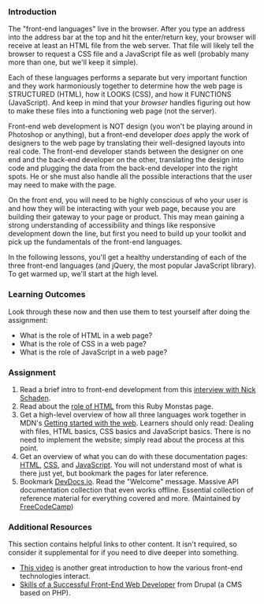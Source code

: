 ### Introduction

The "front-end languages" live in the browser.  After you type an address into the address bar at the top and hit the enter/return key, your browser will receive at least an HTML file from the web server.  That file will likely tell the browser to request a CSS file and a JavaScript file as well (probably many more than one, but we'll keep it simple).  

Each of these languages performs a separate but very important function and they work harmoniously together to determine how the web page is STRUCTURED (HTML), how it LOOKS (CSS), and how it FUNCTIONS (JavaScript).  And keep in mind that your *browser* handles figuring out how to make these files into a functioning web page (not the server).

Front-end web development is NOT design (you won't be playing around in Photoshop or anything), but a front-end developer *does* apply the work of designers to the web page by translating their well-designed layouts into real code.  The front-end developer stands between the designer on one end and the back-end developer on the other, translating the design into code and plugging the data from the back-end developer into the right spots.  He or she must also handle all the possible interactions that the user may need to make with the page.

On the front end, you will need to be highly conscious of who your user is and how they will be interacting with your web page, because you are building their gateway to your page or product.  This may mean gaining a strong understanding of accessibility and things like responsive development down the line, but first you need to build up your toolkit and pick up the fundamentals of the front-end languages.

In the following lessons, you'll get a healthy understanding of each of the three front-end languages (and jQuery, the most popular JavaScript library).  To get warmed up, we'll start at the high level.

### Learning Outcomes
Look through these now and then use them to test yourself after doing the assignment:

* What is the role of HTML in a web page?
* What is the role of CSS in a web page?
* What is the role of JavaScript in a web page?

### Assignment

<div class="lesson-content__panel" markdown="1">

  1. Read a brief intro to front-end development from this [interview with Nick Schaden](https://generalassemb.ly/blog/what-is-front-end-web-development/).
  2. Read about the [role of HTML](http://webapps-for-beginners.rubymonstas.org/html.html) from this Ruby Monstas page.
  3. Get a high-level overview of how all three languages work together in MDN's [Getting started with the web](https://developer.mozilla.org/en-US/Learn/Getting_started_with_the_web). Learners should only read: Dealing with files, HTML basics, CSS basics and JavaScript basics. There is no need to implement the website; simply read about the process at this point.
  4. Get an overview of what you can do with these documentation pages: [HTML](https://developer.mozilla.org/en-US/docs/Web/HTML/Element), [CSS](https://developer.mozilla.org/en-US/docs/Web/CSS/Reference#Keyword_index), and [JavaScript](https://developer.mozilla.org/en-US/docs/Web/JavaScript/Reference). You will not understand most of what is there just yet, but bookmark the pages for later reference.
  5. Bookmark [DevDocs.io](https://devdocs.io/). Read the "Welcome" message. Massive API documentation collection that even works offline. Essential collection of reference material for everything covered and more. (Maintained by [FreeCodeCamp](https://www.freecodecamp.org/))

</div>

### Additional Resources
This section contains helpful links to other content. It isn't required, so consider it supplemental for if you need to dive deeper into something.

* [This video](https://www.youtube.com/watch?v=BANChTkxYYY&list=PLwqG3V3cExWpCgHOcLEKg6z-InpjHr7MB) is another great introduction to how the various front-end technologies interact.
* [Skills of a Successful Front-End Web Developer](https://web.archive.org/web/20151110193658/https://www.drupal.org/node/1245650) from Drupal (a CMS based on PHP).
